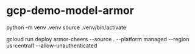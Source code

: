 # gcp-demo-model-armor

python -m venv .venv
source .venv/bin/activate

gcloud run deploy armor-cheers  --source . --platform managed  --region us-central1 --allow-unauthenticated